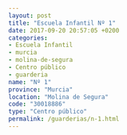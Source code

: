 ```yaml
---
layout: post
title: "Escuela Infantil Nº 1"
date: 2017-09-20 20:57:05 +0200
categories:
- Escuela Infantil
- murcia
- molina-de-segura
- Centro público
- guarderia
name: "Nº 1"
province: "Murcia"
location: "Molina de Segura"
code: "30018886"
type: "Centro público"
permalink: /guarderias/n-1.html
---
```

